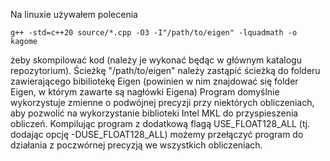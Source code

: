 Na linuxie używałem polecenia
```
g++ -std=c++20 source/*.cpp -O3 -I"/path/to/eigen" -lquadmath -o kagome
```
żeby skompilować kod (należy je wykonać będąc w głównym katalogu repozytorium).
Ścieżkę "/path/to/eigen" należy zastąpić ścieżką do folderu zawierającego bibiliotekę Eigen (powinien w nim znajdować się folder Eigen, w którym zawarte są nagłówki Eigena)
Program domyślnie wykorzystuje zmienne o podwójnej precyzji przy niektórych obliczeniach, aby pozwolić na wykorzystanie biblioteki Intel MKL do przyspieszenia obliczeń. Kompilując program z dodatkową flagą USE\_FLOAT128\_ALL (tj. dodając opcję -DUSE\_FLOAT128\_ALL) możemy przełączyć program do działania z poczwórnej precyzją we wszystkich obliczeniach.
